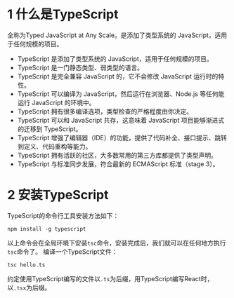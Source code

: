 # 1 什么是TypeScript
全称为Typed JavaScript at Any Scale。是添加了类型系统的 JavaScript，适用于任何规模的项目。

- TypeScript 是添加了类型系统的 JavaScript，适用于任何规模的项目。
- TypeScript 是一门静态类型、弱类型的语言。
- TypeScript 是完全兼容 JavaScript 的，它不会修改 JavaScript 运行时的特性。
- TypeScript 可以编译为 JavaScript，然后运行在浏览器、Node.js 等任何能运行 JavaScript 的环境中。
- TypeScript 拥有很多编译选项，类型检查的严格程度由你决定。
- TypeScript 可以和 JavaScript 共存，这意味着 JavaScript 项目能够渐进式的迁移到 TypeScript。
- TypeScript 增强了编辑器（IDE）的功能，提供了代码补全、接口提示、跳转到定义、代码重构等能力。
- TypeScript 拥有活跃的社区，大多数常用的第三方库都提供了类型声明。
- TypeScript 与标准同步发展，符合最新的 ECMAScript 标准（stage 3）。
# 2 安装TypeScript
TypeScript的命令行工具安装方法如下：
```shell
npm install -g typescript
```
以上命令会在全局环境下安装`tsc`命令，安装完成后，我们就可以在任何地方执行`tsc`命令了。
编译一个TypeScript文件：
```shell
tsc hello.ts 
```
约定使用TypeScript编写的文件以`.ts`为后缀，用TypeScript编写React时，以`.tsx`为后缀。
